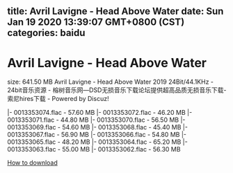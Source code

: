 
title: Avril Lavigne - Head Above Water
date: Sun Jan 19 2020 13:39:07 GMT+0800 (CST)    
categories: baidu
---

# Avril Lavigne - Head Above Water
size: 641.50 MB
 Avril Lavigne - Head Above Water 2019 24Bit/44.1KHz - 24bit音乐资源 - 榕树音乐网—DSD无损音乐下载论坛提供超高品质无损音乐下载-索尼hires下载 - Powered by Discuz!
 
|- 0013353074.flac - 57.60 MB
|- 0013353072.flac - 46.20 MB
|- 0013353071.flac - 44.80 MB
|- 0013353070.flac - 56.50 MB
|- 0013353069.flac - 54.60 MB
|- 0013353068.flac - 45.40 MB
|- 0013353067.flac - 56.90 MB
|- 0013353066.flac - 54.80 MB
|- 0013353065.flac - 48.20 MB
|- 0013353064.flac - 65.20 MB
|- 0013353063.flac - 55.00 MB
|- 0013353062.flac - 56.30 MB

[How to download](https://bpcam.bemobtrk.com/go/2ceec3aa-1ca2-46d6-b9ff-aaa5c184517c?jno=1627)